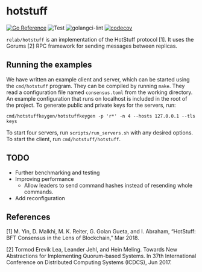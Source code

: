 # hotstuff

[![Go Reference](https://pkg.go.dev/badge/github.com/relab/consensus.svg)](https://pkg.go.dev/github.com/relab/hotstuff)
![Test](https://github.com/relab/hotstuff/workflows/Test/badge.svg)
![golangci-lint](https://github.com/relab/hotstuff/workflows/golangci-lint/badge.svg)
[![codecov](https://codecov.io/gh/relab/hotstuff/branch/master/graph/badge.svg?token=IYZ7WD6ZAH)](https://codecov.io/gh/relab/hotstuff)

`relab/hotstuff` is an implementation of the HotStuff protocol [1]. It uses the Gorums [2] RPC framework for sending messages between replicas.

## Running the examples

We have written an example client and server, which can be started using the `cmd/hotstuff` program.
They can be compiled by running `make`.
They read a configuration file named `consensus.toml` from the working directory.
An example configuration that runs on localhost is included in the root of the project.
To generate public and private keys for the servers, run:

```shell
cmd/hotstuffkeygen/hotstuffkeygen -p 'r*' -n 4 --hosts 127.0.0.1 --tls keys
```

To start four servers, run `scripts/run_servers.sh` with any desired options.
To start the client, run `cmd/hotstuff/hotstuff`.

## TODO

* Further benchmarking and testing
* Improving performance
  * Allow leaders to send command hashes instead of resending whole commands.
* Add reconfiguration

## References

[1] M. Yin, D. Malkhi, M. K. Reiter, G. Golan Gueta, and I. Abraham, “HotStuff: BFT Consensus in the Lens of Blockchain,” Mar 2018.

[2] Tormod Erevik Lea, Leander Jehl, and Hein Meling. Towards New Abstractions for Implementing Quorum-based Systems. In 37th International Conference on Distributed Computing Systems (ICDCS), Jun 2017.
